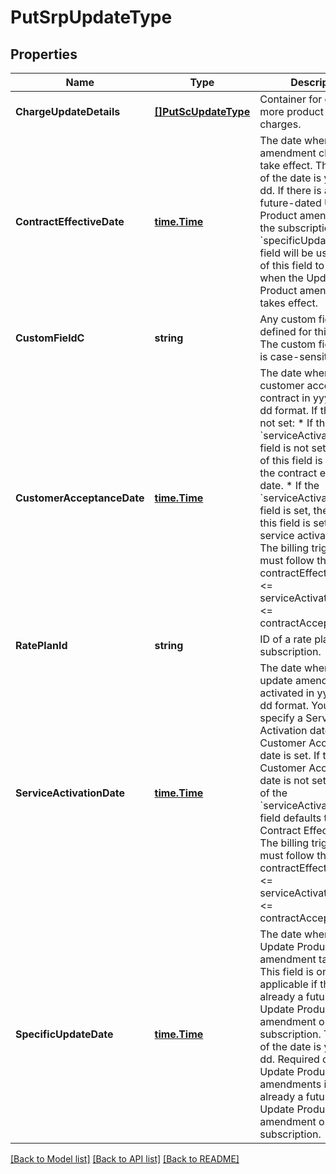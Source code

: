 # PutSrpUpdateType

## Properties
Name | Type | Description | Notes
------------ | ------------- | ------------- | -------------
**ChargeUpdateDetails** | [**[]PutScUpdateType**](PUTScUpdateType.md) | Container for one or more product rate plan charges.   | [optional] [default to null]
**ContractEffectiveDate** | [**time.Time**](time.Time.md) | The date when the amendment changes take effect. The format of the date is yyyy-mm-dd.  If there is already a future-dated Update Product amendment on the subscription, the &#x60;specificUpdateDate&#x60; field will be used instead of this field to specify when the Update Product amendment takes effect.  | [default to null]
**CustomFieldC** | **string** | Any custom fields defined for this object. The custom field name is case-sensitive.  | [optional] [default to null]
**CustomerAcceptanceDate** | [**time.Time**](time.Time.md) | The date when the customer accepts the contract in yyyy-mm-dd format.  If this field is not set:  * If the &#x60;serviceActivationDate&#x60; field is not set, the value of this field is set to be the contract effective date. * If the &#x60;serviceActivationDate&#x60; field is set, the value of this field is set to be the service activation date.  The billing trigger dates must follow this rule:  contractEffectiveDate &lt;&#x3D; serviceActivationDate &lt;&#x3D; contractAcceptanceDate  | [optional] [default to null]
**RatePlanId** | **string** | ID of a rate plan for this subscription.  | [default to null]
**ServiceActivationDate** | [**time.Time**](time.Time.md) | The date when the update amendment is activated in yyyy-mm-dd format.  You must specify a Service Activation date if the Customer Acceptance date is set. If the Customer Acceptance date is not set, the value of the &#x60;serviceActivationDate&#x60; field defaults to be the Contract Effective Date.  The billing trigger dates must follow this rule:  contractEffectiveDate &lt;&#x3D; serviceActivationDate &lt;&#x3D; contractAcceptanceDate  | [optional] [default to null]
**SpecificUpdateDate** | [**time.Time**](time.Time.md) | The date when the Update Product amendment takes effect. This field is only applicable if there is already a future-dated Update Product amendment on the subscription. The format of the date is yyyy-mm-dd.  Required only for Update Product amendments if there is already a future-dated Update Product amendment on the subscription.  | [optional] [default to null]

[[Back to Model list]](../README.md#documentation-for-models) [[Back to API list]](../README.md#documentation-for-api-endpoints) [[Back to README]](../README.md)


